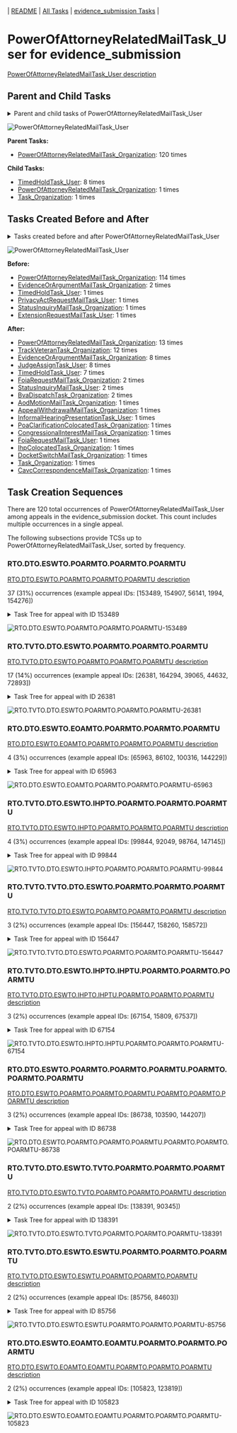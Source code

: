 <!-- DO NOT EDIT THIS FILE.  This file is autogenerated. -->
| [README](../README.md) | [All Tasks](../alltasks.md) | [evidence_submission Tasks](tasklist.md) |

# PowerOfAttorneyRelatedMailTask_User for evidence_submission

[PowerOfAttorneyRelatedMailTask_User description](../descr/PowerOfAttorneyRelatedMailTask_User.md)

## Parent and Child Tasks

<details><summary markdown='span'>Parent and child tasks of PowerOfAttorneyRelatedMailTask_User
</summary>

```
digraph G {
rankdir=LR;
node [shape=box]
"PowerOfAttorneyRelatedMailTask_User" -> "TimedHoldTask_User" [label=8]
"PowerOfAttorneyRelatedMailTask_User" -> "Task_Organization" [label=1]
"PowerOfAttorneyRelatedMailTask_User" -> "PowerOfAttorneyRelatedMailTask_Organization" [label=1]
"PowerOfAttorneyRelatedMailTask_Organization" -> "PowerOfAttorneyRelatedMailTask_User" [label=120]
}
```
</details>

![PowerOfAttorneyRelatedMailTask_User](dot/PowerOfAttorneyRelatedMailTask_User-parentchild.dot.png)

**Parent Tasks:**

   * [PowerOfAttorneyRelatedMailTask_Organization](PowerOfAttorneyRelatedMailTask_Organization.md): 120 times

**Child Tasks:**

   * [TimedHoldTask_User](TimedHoldTask_User.md): 8 times
   * [PowerOfAttorneyRelatedMailTask_Organization](PowerOfAttorneyRelatedMailTask_Organization.md): 1 times
   * [Task_Organization](Task_Organization.md): 1 times

## Tasks Created Before and After

<details><summary markdown='span'>Tasks created before and after PowerOfAttorneyRelatedMailTask_User</summary>

```
digraph G {
rankdir=LR;

"PowerOfAttorneyRelatedMailTask_User" -> "PowerOfAttorneyRelatedMailTask_Organization" [label=13]
"PowerOfAttorneyRelatedMailTask_User" -> "TrackVeteranTask_Organization" [label=12]
"PowerOfAttorneyRelatedMailTask_User" -> "JudgeAssignTask_User" [label=8]
"PowerOfAttorneyRelatedMailTask_User" -> "EvidenceOrArgumentMailTask_Organization" [label=8]
"PowerOfAttorneyRelatedMailTask_User" -> "TimedHoldTask_User" [label=7]
"PowerOfAttorneyRelatedMailTask_User" -> "StatusInquiryMailTask_User" [label=2]
"PowerOfAttorneyRelatedMailTask_User" -> "FoiaRequestMailTask_Organization" [label=2]
"PowerOfAttorneyRelatedMailTask_User" -> "BvaDispatchTask_Organization" [label=2]
"PowerOfAttorneyRelatedMailTask_User" -> "Task_Organization" [label=1]
"PowerOfAttorneyRelatedMailTask_User" -> "PoaClarificationColocatedTask_Organization" [label=1]
"PowerOfAttorneyRelatedMailTask_User" -> "InformalHearingPresentationTask_User" [label=1]
"PowerOfAttorneyRelatedMailTask_User" -> "IhpColocatedTask_Organization" [label=1]
"PowerOfAttorneyRelatedMailTask_User" -> "FoiaRequestMailTask_User" [label=1]
"PowerOfAttorneyRelatedMailTask_User" -> "DocketSwitchMailTask_Organization" [label=1]
"PowerOfAttorneyRelatedMailTask_User" -> "CongressionalInterestMailTask_Organization" [label=1]
"PowerOfAttorneyRelatedMailTask_User" -> "CavcCorrespondenceMailTask_Organization" [label=1]
"PowerOfAttorneyRelatedMailTask_User" -> "AppealWithdrawalMailTask_Organization" [label=1]
"PowerOfAttorneyRelatedMailTask_User" -> "AodMotionMailTask_Organization" [label=1]
"PowerOfAttorneyRelatedMailTask_Organization" -> "PowerOfAttorneyRelatedMailTask_User" [label=114]
"EvidenceOrArgumentMailTask_Organization" -> "PowerOfAttorneyRelatedMailTask_User" [label=2]
"TimedHoldTask_User" -> "PowerOfAttorneyRelatedMailTask_User" [label=1]
"StatusInquiryMailTask_Organization" -> "PowerOfAttorneyRelatedMailTask_User" [label=1]
"PrivacyActRequestMailTask_User" -> "PowerOfAttorneyRelatedMailTask_User" [label=1]
"ExtensionRequestMailTask_User" -> "PowerOfAttorneyRelatedMailTask_User" [label=1]
}
```
</details>

![PowerOfAttorneyRelatedMailTask_User](dot/PowerOfAttorneyRelatedMailTask_User.dot.png)

**Before:**

   * [PowerOfAttorneyRelatedMailTask_Organization](PowerOfAttorneyRelatedMailTask_Organization.md): 114 times
   * [EvidenceOrArgumentMailTask_Organization](EvidenceOrArgumentMailTask_Organization.md): 2 times
   * [TimedHoldTask_User](TimedHoldTask_User.md): 1 times
   * [PrivacyActRequestMailTask_User](PrivacyActRequestMailTask_User.md): 1 times
   * [StatusInquiryMailTask_Organization](StatusInquiryMailTask_Organization.md): 1 times
   * [ExtensionRequestMailTask_User](ExtensionRequestMailTask_User.md): 1 times

**After:**

   * [PowerOfAttorneyRelatedMailTask_Organization](PowerOfAttorneyRelatedMailTask_Organization.md): 13 times
   * [TrackVeteranTask_Organization](TrackVeteranTask_Organization.md): 12 times
   * [EvidenceOrArgumentMailTask_Organization](EvidenceOrArgumentMailTask_Organization.md): 8 times
   * [JudgeAssignTask_User](JudgeAssignTask_User.md): 8 times
   * [TimedHoldTask_User](TimedHoldTask_User.md): 7 times
   * [FoiaRequestMailTask_Organization](FoiaRequestMailTask_Organization.md): 2 times
   * [StatusInquiryMailTask_User](StatusInquiryMailTask_User.md): 2 times
   * [BvaDispatchTask_Organization](BvaDispatchTask_Organization.md): 2 times
   * [AodMotionMailTask_Organization](AodMotionMailTask_Organization.md): 1 times
   * [AppealWithdrawalMailTask_Organization](AppealWithdrawalMailTask_Organization.md): 1 times
   * [InformalHearingPresentationTask_User](InformalHearingPresentationTask_User.md): 1 times
   * [PoaClarificationColocatedTask_Organization](PoaClarificationColocatedTask_Organization.md): 1 times
   * [CongressionalInterestMailTask_Organization](CongressionalInterestMailTask_Organization.md): 1 times
   * [FoiaRequestMailTask_User](FoiaRequestMailTask_User.md): 1 times
   * [IhpColocatedTask_Organization](IhpColocatedTask_Organization.md): 1 times
   * [DocketSwitchMailTask_Organization](DocketSwitchMailTask_Organization.md): 1 times
   * [Task_Organization](Task_Organization.md): 1 times
   * [CavcCorrespondenceMailTask_Organization](CavcCorrespondenceMailTask_Organization.md): 1 times

## Task Creation Sequences

There are 120 total occurrences of PowerOfAttorneyRelatedMailTask_User among appeals in the evidence_submission docket.  This count includes multiple occurrences in a single appeal.

The following subsections provide TCSs up to PowerOfAttorneyRelatedMailTask_User, sorted by frequency.

### RTO.DTO.ESWTO.POARMTO.POARMTO.POARMTU

[RTO.DTO.ESWTO.POARMTO.POARMTO.POARMTU description](../descr/RTO.DTO.ESWTO.POARMTO.POARMTO.POARMTU.md)

37 (31%) occurrences (example appeal IDs: [153489, 154907, 56141, 1994, 154276])

<details><summary markdown='span'>Task Tree for appeal with ID 153489</summary>

```
@startuml
skinparam {
  ObjectBorderColor #555
  ObjectBorderThickness 0
  ObjectFontStyle bold
  ObjectFontSize 14
  ObjectAttributeFontColor #333
  ObjectAttributeFontSize 12
}
  object 0.RootTask #8dd3c7 {
Organization
}
  object 1.DistributionTask #ffffb3 {
Organization
}
  object 2.EvidenceSubmissionWindowTask #fccde5 {
Organization
}
  object 3.PowerOfAttorneyRelatedMailTask #bc80bd {
Organization
}
  object 4.PowerOfAttorneyRelatedMailTask #bc80bd {
Organization
}
  object 5.PowerOfAttorneyRelatedMailTask #bc80bd {
User  <back:white>    </back>
}
  object 6.PowerOfAttorneyRelatedMailTask #bc80bd {
User  <back:white>    </back>
}
0.RootTask -- 1.DistributionTask
1.DistributionTask -- 2.EvidenceSubmissionWindowTask
1.DistributionTask -- 3.PowerOfAttorneyRelatedMailTask
3.PowerOfAttorneyRelatedMailTask -- 4.PowerOfAttorneyRelatedMailTask
4.PowerOfAttorneyRelatedMailTask -- 5.PowerOfAttorneyRelatedMailTask
4.PowerOfAttorneyRelatedMailTask -- 6.PowerOfAttorneyRelatedMailTask
@enduml
```
</details>

![RTO.DTO.ESWTO.POARMTO.POARMTO.POARMTU-153489](uml/RTO.DTO.ESWTO.POARMTO.POARMTO.POARMTU-153489.png)

### RTO.TVTO.DTO.ESWTO.POARMTO.POARMTO.POARMTU

[RTO.TVTO.DTO.ESWTO.POARMTO.POARMTO.POARMTU description](../descr/RTO.TVTO.DTO.ESWTO.POARMTO.POARMTO.POARMTU.md)

17 (14%) occurrences (example appeal IDs: [26381, 164294, 39065, 44632, 72893])

<details><summary markdown='span'>Task Tree for appeal with ID 26381</summary>

```
@startuml
skinparam {
  ObjectBorderColor #555
  ObjectBorderThickness 0
  ObjectFontStyle bold
  ObjectFontSize 14
  ObjectAttributeFontColor #333
  ObjectAttributeFontSize 12
}
  object 0.RootTask #8dd3c7 {
Organization
}
  object 1.TrackVeteranTask #bebada {
Organization
}
  object 2.DistributionTask #ffffb3 {
Organization
}
  object 3.EvidenceSubmissionWindowTask #fccde5 {
Organization
}
  object 4.PowerOfAttorneyRelatedMailTask #bc80bd {
Organization
}
  object 5.PowerOfAttorneyRelatedMailTask #bc80bd {
Organization
}
  object 6.PowerOfAttorneyRelatedMailTask #bc80bd {
User  <back:white>    </back>
}
  object 7.JudgeAssignTask #ccebc5 {
User
}
  object 8.JudgeDecisionReviewTask #d9d9d9 {
User
}
  object 9.AttorneyTask #bc80bd {
User
}
  object 10.BvaDispatchTask #b3de69 {
Organization
}
  object 11.BvaDispatchTask #b3de69 {
User
}
  object 12.ReconsiderationMotionMailTask #fdb462 {
Organization
}
  object 13.ReconsiderationMotionMailTask #fdb462 {
Organization
}
  object 14.ReconsiderationMotionMailTask #fdb462 {
User
}
0.RootTask -- 1.TrackVeteranTask
0.RootTask -- 2.DistributionTask
2.DistributionTask -- 3.EvidenceSubmissionWindowTask
2.DistributionTask -- 4.PowerOfAttorneyRelatedMailTask
4.PowerOfAttorneyRelatedMailTask -- 5.PowerOfAttorneyRelatedMailTask
5.PowerOfAttorneyRelatedMailTask -- 6.PowerOfAttorneyRelatedMailTask
0.RootTask -- 7.JudgeAssignTask
0.RootTask -- 8.JudgeDecisionReviewTask
8.JudgeDecisionReviewTask -- 9.AttorneyTask
0.RootTask -- 10.BvaDispatchTask
10.BvaDispatchTask -- 11.BvaDispatchTask
0.RootTask -- 12.ReconsiderationMotionMailTask
12.ReconsiderationMotionMailTask -- 13.ReconsiderationMotionMailTask
13.ReconsiderationMotionMailTask -- 14.ReconsiderationMotionMailTask
@enduml
```
</details>

![RTO.TVTO.DTO.ESWTO.POARMTO.POARMTO.POARMTU-26381](uml/RTO.TVTO.DTO.ESWTO.POARMTO.POARMTO.POARMTU-26381.png)

### RTO.DTO.ESWTO.EOAMTO.POARMTO.POARMTO.POARMTU

[RTO.DTO.ESWTO.EOAMTO.POARMTO.POARMTO.POARMTU description](../descr/RTO.DTO.ESWTO.EOAMTO.POARMTO.POARMTO.POARMTU.md)

4 (3%) occurrences (example appeal IDs: [65963, 86102, 100316, 144229])

<details><summary markdown='span'>Task Tree for appeal with ID 65963</summary>

```
@startuml
skinparam {
  ObjectBorderColor #555
  ObjectBorderThickness 0
  ObjectFontStyle bold
  ObjectFontSize 14
  ObjectAttributeFontColor #333
  ObjectAttributeFontSize 12
}
  object 0.RootTask #8dd3c7 {
Organization
}
  object 1.TrackVeteranTask #bebada {
Organization
}
  object 2.DistributionTask #ffffb3 {
Organization
}
  object 3.EvidenceSubmissionWindowTask #fccde5 {
Organization
}
  object 4.InformalHearingPresentationTask #fdb462 {
Organization
}
  object 5.EvidenceOrArgumentMailTask #ffffb3 {
Organization
}
  object 6.PowerOfAttorneyRelatedMailTask #bc80bd {
Organization
}
  object 7.PowerOfAttorneyRelatedMailTask #bc80bd {
Organization
}
  object 8.PowerOfAttorneyRelatedMailTask #bc80bd {
User  <back:white>    </back>
}
  object 9.PowerOfAttorneyRelatedMailTask #bc80bd {
User  <back:white>    </back>
}
  object 10.InformalHearingPresentationTask #fdb462 {
User
}
  object 11.PowerOfAttorneyRelatedMailTask #bc80bd {
Organization
}
  object 12.PowerOfAttorneyRelatedMailTask #bc80bd {
Organization
}
  object 13.PowerOfAttorneyRelatedMailTask #bc80bd {
User  <back:white>    </back>
}
0.RootTask -- 1.TrackVeteranTask
0.RootTask -- 2.DistributionTask
2.DistributionTask -- 3.EvidenceSubmissionWindowTask
2.DistributionTask -- 4.InformalHearingPresentationTask
0.RootTask -- 5.EvidenceOrArgumentMailTask
2.DistributionTask -- 6.PowerOfAttorneyRelatedMailTask
6.PowerOfAttorneyRelatedMailTask -- 7.PowerOfAttorneyRelatedMailTask
7.PowerOfAttorneyRelatedMailTask -- 8.PowerOfAttorneyRelatedMailTask
7.PowerOfAttorneyRelatedMailTask -- 9.PowerOfAttorneyRelatedMailTask
4.InformalHearingPresentationTask -- 10.InformalHearingPresentationTask
2.DistributionTask -- 11.PowerOfAttorneyRelatedMailTask
11.PowerOfAttorneyRelatedMailTask -- 12.PowerOfAttorneyRelatedMailTask
12.PowerOfAttorneyRelatedMailTask -- 13.PowerOfAttorneyRelatedMailTask
@enduml
```
</details>

![RTO.DTO.ESWTO.EOAMTO.POARMTO.POARMTO.POARMTU-65963](uml/RTO.DTO.ESWTO.EOAMTO.POARMTO.POARMTO.POARMTU-65963.png)

### RTO.TVTO.DTO.ESWTO.IHPTO.POARMTO.POARMTO.POARMTU

[RTO.TVTO.DTO.ESWTO.IHPTO.POARMTO.POARMTO.POARMTU description](../descr/RTO.TVTO.DTO.ESWTO.IHPTO.POARMTO.POARMTO.POARMTU.md)

4 (3%) occurrences (example appeal IDs: [99844, 92049, 98764, 147145])

<details><summary markdown='span'>Task Tree for appeal with ID 99844</summary>

```
@startuml
skinparam {
  ObjectBorderColor #555
  ObjectBorderThickness 0
  ObjectFontStyle bold
  ObjectFontSize 14
  ObjectAttributeFontColor #333
  ObjectAttributeFontSize 12
}
  object 0.RootTask #8dd3c7 {
Organization
}
  object 1.TrackVeteranTask #bebada {
Organization
}
  object 2.DistributionTask #ffffb3 {
Organization
}
  object 3.EvidenceSubmissionWindowTask #fccde5 {
Organization
}
  object 4.InformalHearingPresentationTask #fdb462 {
Organization
}
  object 5.PowerOfAttorneyRelatedMailTask #bc80bd {
Organization
}
  object 6.PowerOfAttorneyRelatedMailTask #bc80bd {
Organization
}
  object 7.PowerOfAttorneyRelatedMailTask #bc80bd {
User  <back:white>    </back>
}
  object 8.PowerOfAttorneyRelatedMailTask #bc80bd {
Organization
}
  object 9.PowerOfAttorneyRelatedMailTask #bc80bd {
Organization
}
  object 10.PowerOfAttorneyRelatedMailTask #bc80bd {
User  <back:white>    </back>
}
  object 11.InformalHearingPresentationTask #fdb462 {
User
}
0.RootTask -- 1.TrackVeteranTask
0.RootTask -- 2.DistributionTask
2.DistributionTask -- 3.EvidenceSubmissionWindowTask
2.DistributionTask -- 4.InformalHearingPresentationTask
2.DistributionTask -- 5.PowerOfAttorneyRelatedMailTask
5.PowerOfAttorneyRelatedMailTask -- 6.PowerOfAttorneyRelatedMailTask
6.PowerOfAttorneyRelatedMailTask -- 7.PowerOfAttorneyRelatedMailTask
2.DistributionTask -- 8.PowerOfAttorneyRelatedMailTask
8.PowerOfAttorneyRelatedMailTask -- 9.PowerOfAttorneyRelatedMailTask
9.PowerOfAttorneyRelatedMailTask -- 10.PowerOfAttorneyRelatedMailTask
4.InformalHearingPresentationTask -- 11.InformalHearingPresentationTask
@enduml
```
</details>

![RTO.TVTO.DTO.ESWTO.IHPTO.POARMTO.POARMTO.POARMTU-99844](uml/RTO.TVTO.DTO.ESWTO.IHPTO.POARMTO.POARMTO.POARMTU-99844.png)

### RTO.TVTO.TVTO.DTO.ESWTO.POARMTO.POARMTO.POARMTU

[RTO.TVTO.TVTO.DTO.ESWTO.POARMTO.POARMTO.POARMTU description](../descr/RTO.TVTO.TVTO.DTO.ESWTO.POARMTO.POARMTO.POARMTU.md)

3 (2%) occurrences (example appeal IDs: [156447, 158260, 158572])

<details><summary markdown='span'>Task Tree for appeal with ID 156447</summary>

```
@startuml
skinparam {
  ObjectBorderColor #555
  ObjectBorderThickness 0
  ObjectFontStyle bold
  ObjectFontSize 14
  ObjectAttributeFontColor #333
  ObjectAttributeFontSize 12
}
  object 0.RootTask #8dd3c7 {
Organization
}
  object 1.TrackVeteranTask #bebada {
Organization
}
  object 2.TrackVeteranTask #bebada {
Organization
}
  object 3.DistributionTask #ffffb3 {
Organization
}
  object 4.EvidenceSubmissionWindowTask #fccde5 {
Organization
}
  object 5.PowerOfAttorneyRelatedMailTask #bc80bd {
Organization
}
  object 6.PowerOfAttorneyRelatedMailTask #bc80bd {
Organization
}
  object 7.PowerOfAttorneyRelatedMailTask #bc80bd {
User  <back:white>    </back>
}
0.RootTask -- 1.TrackVeteranTask
0.RootTask -- 2.TrackVeteranTask
0.RootTask -- 3.DistributionTask
3.DistributionTask -- 4.EvidenceSubmissionWindowTask
3.DistributionTask -- 5.PowerOfAttorneyRelatedMailTask
5.PowerOfAttorneyRelatedMailTask -- 6.PowerOfAttorneyRelatedMailTask
6.PowerOfAttorneyRelatedMailTask -- 7.PowerOfAttorneyRelatedMailTask
@enduml
```
</details>

![RTO.TVTO.TVTO.DTO.ESWTO.POARMTO.POARMTO.POARMTU-156447](uml/RTO.TVTO.TVTO.DTO.ESWTO.POARMTO.POARMTO.POARMTU-156447.png)

### RTO.TVTO.DTO.ESWTO.IHPTO.IHPTU.POARMTO.POARMTO.POARMTU

[RTO.TVTO.DTO.ESWTO.IHPTO.IHPTU.POARMTO.POARMTO.POARMTU description](../descr/RTO.TVTO.DTO.ESWTO.IHPTO.IHPTU.POARMTO.POARMTO.POARMTU.md)

3 (2%) occurrences (example appeal IDs: [67154, 15809, 67537])

<details><summary markdown='span'>Task Tree for appeal with ID 67154</summary>

```
@startuml
skinparam {
  ObjectBorderColor #555
  ObjectBorderThickness 0
  ObjectFontStyle bold
  ObjectFontSize 14
  ObjectAttributeFontColor #333
  ObjectAttributeFontSize 12
}
  object 0.RootTask #8dd3c7 {
Organization
}
  object 1.TrackVeteranTask #bebada {
Organization
}
  object 2.DistributionTask #ffffb3 {
Organization
}
  object 3.EvidenceSubmissionWindowTask #fccde5 {
Organization
}
  object 4.InformalHearingPresentationTask #fdb462 {
Organization
}
  object 5.InformalHearingPresentationTask #fdb462 {
User
}
  object 6.PowerOfAttorneyRelatedMailTask #bc80bd {
Organization
}
  object 7.PowerOfAttorneyRelatedMailTask #bc80bd {
Organization
}
  object 8.PowerOfAttorneyRelatedMailTask #bc80bd {
User  <back:white>    </back>
}
  object 9.PowerOfAttorneyRelatedMailTask #bc80bd {
User  <back:white>    </back>
}
  object 10.TrackVeteranTask #bebada {
Organization
}
0.RootTask -- 1.TrackVeteranTask
0.RootTask -- 2.DistributionTask
2.DistributionTask -- 3.EvidenceSubmissionWindowTask
2.DistributionTask -- 4.InformalHearingPresentationTask
4.InformalHearingPresentationTask -- 5.InformalHearingPresentationTask
2.DistributionTask -- 6.PowerOfAttorneyRelatedMailTask
6.PowerOfAttorneyRelatedMailTask -- 7.PowerOfAttorneyRelatedMailTask
7.PowerOfAttorneyRelatedMailTask -- 8.PowerOfAttorneyRelatedMailTask
7.PowerOfAttorneyRelatedMailTask -- 9.PowerOfAttorneyRelatedMailTask
0.RootTask -- 10.TrackVeteranTask
@enduml
```
</details>

![RTO.TVTO.DTO.ESWTO.IHPTO.IHPTU.POARMTO.POARMTO.POARMTU-67154](uml/RTO.TVTO.DTO.ESWTO.IHPTO.IHPTU.POARMTO.POARMTO.POARMTU-67154.png)

### RTO.DTO.ESWTO.POARMTO.POARMTO.POARMTU.POARMTO.POARMTO.POARMTU

[RTO.DTO.ESWTO.POARMTO.POARMTO.POARMTU.POARMTO.POARMTO.POARMTU description](../descr/RTO.DTO.ESWTO.POARMTO.POARMTO.POARMTU.POARMTO.POARMTO.POARMTU.md)

3 (2%) occurrences (example appeal IDs: [86738, 103590, 144207])

<details><summary markdown='span'>Task Tree for appeal with ID 86738</summary>

```
@startuml
skinparam {
  ObjectBorderColor #555
  ObjectBorderThickness 0
  ObjectFontStyle bold
  ObjectFontSize 14
  ObjectAttributeFontColor #333
  ObjectAttributeFontSize 12
}
  object 0.RootTask #8dd3c7 {
Organization
}
  object 1.DistributionTask #ffffb3 {
Organization
}
  object 2.EvidenceSubmissionWindowTask #fccde5 {
Organization
}
  object 3.PowerOfAttorneyRelatedMailTask #bc80bd {
Organization
}
  object 4.PowerOfAttorneyRelatedMailTask #bc80bd {
Organization
}
  object 5.PowerOfAttorneyRelatedMailTask #bc80bd {
User  <back:white>    </back>
}
  object 6.PowerOfAttorneyRelatedMailTask #bc80bd {
User  <back:white>    </back>
}
  object 7.PowerOfAttorneyRelatedMailTask #bc80bd {
Organization
}
  object 8.PowerOfAttorneyRelatedMailTask #bc80bd {
Organization
}
  object 9.PowerOfAttorneyRelatedMailTask #bc80bd {
User  <back:white>    </back>
}
  object 10.PowerOfAttorneyRelatedMailTask #bc80bd {
User  <back:white>    </back>
}
  object 11.EvidenceOrArgumentMailTask #ffffb3 {
Organization
}
  object 12.PowerOfAttorneyRelatedMailTask #bc80bd {
Organization
}
  object 13.PowerOfAttorneyRelatedMailTask #bc80bd {
Organization
}
  object 14.PowerOfAttorneyRelatedMailTask #bc80bd {
User  <back:white>    </back>
}
0.RootTask -- 1.DistributionTask
1.DistributionTask -- 2.EvidenceSubmissionWindowTask
1.DistributionTask -- 3.PowerOfAttorneyRelatedMailTask
3.PowerOfAttorneyRelatedMailTask -- 4.PowerOfAttorneyRelatedMailTask
4.PowerOfAttorneyRelatedMailTask -- 5.PowerOfAttorneyRelatedMailTask
4.PowerOfAttorneyRelatedMailTask -- 6.PowerOfAttorneyRelatedMailTask
1.DistributionTask -- 7.PowerOfAttorneyRelatedMailTask
7.PowerOfAttorneyRelatedMailTask -- 8.PowerOfAttorneyRelatedMailTask
8.PowerOfAttorneyRelatedMailTask -- 9.PowerOfAttorneyRelatedMailTask
8.PowerOfAttorneyRelatedMailTask -- 10.PowerOfAttorneyRelatedMailTask
0.RootTask -- 11.EvidenceOrArgumentMailTask
1.DistributionTask -- 12.PowerOfAttorneyRelatedMailTask
12.PowerOfAttorneyRelatedMailTask -- 13.PowerOfAttorneyRelatedMailTask
13.PowerOfAttorneyRelatedMailTask -- 14.PowerOfAttorneyRelatedMailTask
@enduml
```
</details>

![RTO.DTO.ESWTO.POARMTO.POARMTO.POARMTU.POARMTO.POARMTO.POARMTU-86738](uml/RTO.DTO.ESWTO.POARMTO.POARMTO.POARMTU.POARMTO.POARMTO.POARMTU-86738.png)

### RTO.TVTO.DTO.ESWTO.TVTO.POARMTO.POARMTO.POARMTU

[RTO.TVTO.DTO.ESWTO.TVTO.POARMTO.POARMTO.POARMTU description](../descr/RTO.TVTO.DTO.ESWTO.TVTO.POARMTO.POARMTO.POARMTU.md)

2 (2%) occurrences (example appeal IDs: [138391, 90345])

<details><summary markdown='span'>Task Tree for appeal with ID 138391</summary>

```
@startuml
skinparam {
  ObjectBorderColor #555
  ObjectBorderThickness 0
  ObjectFontStyle bold
  ObjectFontSize 14
  ObjectAttributeFontColor #333
  ObjectAttributeFontSize 12
}
  object 0.RootTask #8dd3c7 {
Organization
}
  object 1.TrackVeteranTask #bebada {
Organization
}
  object 2.DistributionTask #ffffb3 {
Organization
}
  object 3.EvidenceSubmissionWindowTask #fccde5 {
Organization
}
  object 4.TrackVeteranTask #bebada {
Organization
}
  object 5.PowerOfAttorneyRelatedMailTask #bc80bd {
Organization
}
  object 6.PowerOfAttorneyRelatedMailTask #bc80bd {
Organization
}
  object 7.PowerOfAttorneyRelatedMailTask #bc80bd {
User  <back:white>    </back>
}
0.RootTask -- 1.TrackVeteranTask
0.RootTask -- 2.DistributionTask
2.DistributionTask -- 3.EvidenceSubmissionWindowTask
0.RootTask -- 4.TrackVeteranTask
2.DistributionTask -- 5.PowerOfAttorneyRelatedMailTask
5.PowerOfAttorneyRelatedMailTask -- 6.PowerOfAttorneyRelatedMailTask
6.PowerOfAttorneyRelatedMailTask -- 7.PowerOfAttorneyRelatedMailTask
@enduml
```
</details>

![RTO.TVTO.DTO.ESWTO.TVTO.POARMTO.POARMTO.POARMTU-138391](uml/RTO.TVTO.DTO.ESWTO.TVTO.POARMTO.POARMTO.POARMTU-138391.png)

### RTO.TVTO.DTO.ESWTO.ESWTU.POARMTO.POARMTO.POARMTU

[RTO.TVTO.DTO.ESWTO.ESWTU.POARMTO.POARMTO.POARMTU description](../descr/RTO.TVTO.DTO.ESWTO.ESWTU.POARMTO.POARMTO.POARMTU.md)

2 (2%) occurrences (example appeal IDs: [85756, 84603])

<details><summary markdown='span'>Task Tree for appeal with ID 85756</summary>

```
@startuml
skinparam {
  ObjectBorderColor #555
  ObjectBorderThickness 0
  ObjectFontStyle bold
  ObjectFontSize 14
  ObjectAttributeFontColor #333
  ObjectAttributeFontSize 12
}
  object 0.RootTask #8dd3c7 {
Organization
}
  object 1.TrackVeteranTask #bebada {
Organization
}
  object 2.DistributionTask #ffffb3 {
Organization
}
  object 3.EvidenceSubmissionWindowTask #fccde5 {
Organization
}
  object 4.EvidenceSubmissionWindowTask #fccde5 {
User
}
  object 5.PowerOfAttorneyRelatedMailTask #bc80bd {
Organization
}
  object 6.PowerOfAttorneyRelatedMailTask #bc80bd {
Organization
}
  object 7.PowerOfAttorneyRelatedMailTask #bc80bd {
User  <back:white>    </back>
}
0.RootTask -- 1.TrackVeteranTask
0.RootTask -- 2.DistributionTask
2.DistributionTask -- 3.EvidenceSubmissionWindowTask
3.EvidenceSubmissionWindowTask -- 4.EvidenceSubmissionWindowTask
2.DistributionTask -- 5.PowerOfAttorneyRelatedMailTask
5.PowerOfAttorneyRelatedMailTask -- 6.PowerOfAttorneyRelatedMailTask
6.PowerOfAttorneyRelatedMailTask -- 7.PowerOfAttorneyRelatedMailTask
@enduml
```
</details>

![RTO.TVTO.DTO.ESWTO.ESWTU.POARMTO.POARMTO.POARMTU-85756](uml/RTO.TVTO.DTO.ESWTO.ESWTU.POARMTO.POARMTO.POARMTU-85756.png)

### RTO.DTO.ESWTO.EOAMTO.EOAMTU.POARMTO.POARMTO.POARMTU

[RTO.DTO.ESWTO.EOAMTO.EOAMTU.POARMTO.POARMTO.POARMTU description](../descr/RTO.DTO.ESWTO.EOAMTO.EOAMTU.POARMTO.POARMTO.POARMTU.md)

2 (2%) occurrences (example appeal IDs: [105823, 123819])

<details><summary markdown='span'>Task Tree for appeal with ID 105823</summary>

```
@startuml
skinparam {
  ObjectBorderColor #555
  ObjectBorderThickness 0
  ObjectFontStyle bold
  ObjectFontSize 14
  ObjectAttributeFontColor #333
  ObjectAttributeFontSize 12
}
  object 0.RootTask #8dd3c7 {
Organization
}
  object 1.DistributionTask #ffffb3 {
Organization
}
  object 2.EvidenceSubmissionWindowTask #fccde5 {
Organization
}
  object 3.EvidenceOrArgumentMailTask #ffffb3 {
Organization
}
  object 4.EvidenceOrArgumentMailTask #ffffb3 {
User
}
  object 5.PowerOfAttorneyRelatedMailTask #bc80bd {
Organization
}
  object 6.PowerOfAttorneyRelatedMailTask #bc80bd {
Organization
}
  object 7.PowerOfAttorneyRelatedMailTask #bc80bd {
User  <back:white>    </back>
}
  object 8.PowerOfAttorneyRelatedMailTask #bc80bd {
User  <back:white>    </back>
}
0.RootTask -- 1.DistributionTask
1.DistributionTask -- 2.EvidenceSubmissionWindowTask
0.RootTask -- 3.EvidenceOrArgumentMailTask
3.EvidenceOrArgumentMailTask -- 4.EvidenceOrArgumentMailTask
1.DistributionTask -- 5.PowerOfAttorneyRelatedMailTask
5.PowerOfAttorneyRelatedMailTask -- 6.PowerOfAttorneyRelatedMailTask
6.PowerOfAttorneyRelatedMailTask -- 7.PowerOfAttorneyRelatedMailTask
6.PowerOfAttorneyRelatedMailTask -- 8.PowerOfAttorneyRelatedMailTask
@enduml
```
</details>

![RTO.DTO.ESWTO.EOAMTO.EOAMTU.POARMTO.POARMTO.POARMTU-105823](uml/RTO.DTO.ESWTO.EOAMTO.EOAMTU.POARMTO.POARMTO.POARMTU-105823.png)

